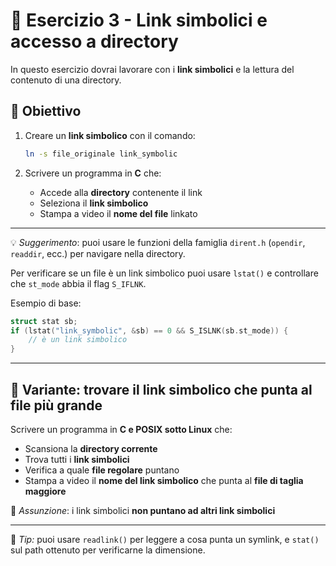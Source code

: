 # 🔗 Esercizio 3 - Link simbolici e accesso a directory

In questo esercizio dovrai lavorare con i **link simbolici** e la lettura del contenuto di una directory.

## 📌 Obiettivo

1. Creare un **link simbolico** con il comando:

   ```bash
   ln -s file_originale link_symbolic
   ```

2. Scrivere un programma in **C** che:
   - Accede alla **directory** contenente il link
   - Seleziona il **link simbolico**
   - Stampa a video il **nome del file** linkato

---

💡 *Suggerimento*: puoi usare le funzioni della famiglia `dirent.h` (`opendir`, `readdir`, ecc.) per navigare nella directory.

Per verificare se un file è un link simbolico puoi usare `lstat()` e controllare che `st_mode` abbia il flag `S_IFLNK`.

Esempio di base:

```c
struct stat sb;
if (lstat("link_symbolic", &sb) == 0 && S_ISLNK(sb.st_mode)) {
    // è un link simbolico
}
```

---

## 🧠 Variante: trovare il link simbolico che punta al file più grande

Scrivere un programma in **C e POSIX sotto Linux** che:

- Scansiona la **directory corrente**
- Trova tutti i **link simbolici**
- Verifica a quale **file regolare** puntano
- Stampa a video il **nome del link simbolico** che punta al **file di taglia maggiore**

📌 *Assunzione*: i link simbolici **non puntano ad altri link simbolici**

---

🔎 *Tip:* puoi usare `readlink()` per leggere a cosa punta un symlink, e `stat()` sul path ottenuto per verificarne la dimensione.

